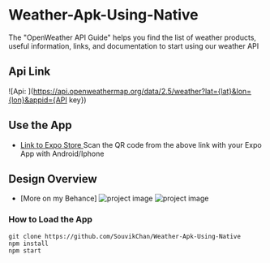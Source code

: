 # Weather-Apk-Using-Native

The "OpenWeather API Guide" helps you find the list of weather products, useful information, links, and documentation to start using our weather API

## Api Link
![Api: ](https://api.openweathermap.org/data/2.5/weather?lat={lat}&lon={lon}&appid={API key})

## Use the App
- [Link to Expo Store ](https://expo.dev/@souvikch/weather_app)
Scan the QR code from the above link with your Expo App with Android/Iphone
## Design Overview
- [More on my Behance]
![project image](https://user-images.githubusercontent.com/89825678/172066537-953342f1-915e-43e7-acb9-4ae6662e52c9.png)
![project image](https://user-images.githubusercontent.com/89825678/172066541-999f0847-7a33-4611-b899-cbc7060bf426.png)


### How to Load the App
```
git clone https://github.com/SouvikChan/Weather-Apk-Using-Native
npm install
npm start
```
